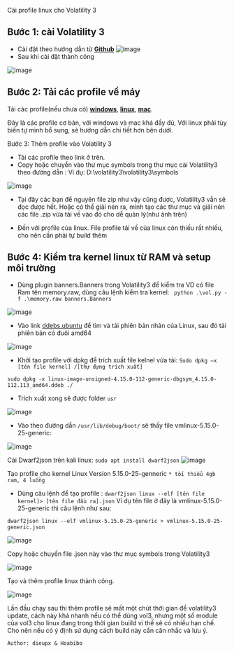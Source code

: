 Cài profile linux cho Volatility 3

## Bước 1: cài Volatility 3

- Cài đặt theo hướng dẫn từ **[Github](https://github.com/volatilityfoundation/volatility3)**
 ![image](https://user-images.githubusercontent.com/42565778/207274968-5a7213bc-1d4e-4a59-8eb6-2c47f0243984.png)
- Sau khi cài đặt thành công

![image](https://user-images.githubusercontent.com/42565778/207276297-d590d310-cca6-420c-a12e-377100194fdd.png)


## Bước 2: Tải các profile về máy

Tải các profile(nếu chưa có) [**windows**](https://downloads.volatilityfoundation.org/volatility3/symbols/windows.zip), [**linux**](https://downloads.volatilityfoundation.org/volatility3/symbols/linux.zip), [**mac**](https://downloads.volatilityfoundation.org/volatility3/symbols/mac.zip). 

Đây là các profile cơ bản, với windows và mac khá đầy đủ, Với linux phải tùy biến tự mình bổ sung, sẽ hướng dẫn chi tiết hơn bên dưới.

Bước 3: Thêm profile vào Volatility 3
- Tải các profile theo link ở trên.
- Copy hoặc chuyển vào thư mục symbols trong thư mục cài Volatility3 theo đường dẫn :
Ví dụ:          D:\volatility3\volatility3\symbols    

 ![image](https://user-images.githubusercontent.com/42565778/207276895-f417354b-e26b-40b8-a5c1-70a5e3ecd6d9.png)
 
-	Tại đây các bạn để nguyên file zip như vậy cũng được, Volatility3 vẫn sẽ đọc được hết. Hoặc có thể giải nén ra, mình tạo các thư mục và giải nén các file .zip vừa tải về vào đó cho dễ quản lý(như ảnh trên)

-	Đến với profile của linux. File profile tải về của linux còn thiếu rất nhiều, cho nên cần phải tự build thêm


## Bước 4: Kiểm tra kernel linux từ RAM và setup môi trường

- Dùng plugin banners.Banners trong Volatility3 để kiểm tra VD có file Ram tên memory.raw, dùng câu lệnh kiểm tra kernel:
 ` python .\vol.py -f .\memory.raw banners.Banners`

 ![image](https://user-images.githubusercontent.com/42565778/207277997-ab81d6ac-a2b7-436e-8fda-018d8d7c38d9.png)
 

 - Vào link [ddebs.ubuntu](http://ddebs.ubuntu.com/ubuntu/pool/main/l/linux/) để tìm và tải phiên bản nhân của Linux, sau đó tải phiên bản có đuôi amd64

![image](https://user-images.githubusercontent.com/42565778/207280394-139b8ea8-e7d6-49a7-b1b1-0f0deb31c31f.png)

 
 - Khởi tạo profile với dpkg để trích xuất file kelnel vừa tải:  `Sudo dpkg –x [tên file kernel] /[thự đựng trích xuất]` 

`sudo dpkg -x linux-image-unsigned-4.15.0-112-generic-dbgsym_4.15.0-112.113_amd64.ddeb ./`

- Trích xuất xong sẽ được folder `usr`
 
 ![image](https://user-images.githubusercontent.com/42565778/207284885-a46cb628-a5e4-4509-a65d-bb58a431659c.png)

- Vào theo đường dẫn `/usr/lib/debug/boot/` sẽ thấy file vmlinux-5.15.0-25-generic:

![image](https://user-images.githubusercontent.com/42565778/207522125-46fe72ad-781a-4421-a3d4-ee71f81b4cd1.png)


Cài Dwarf2json trên kali linux: `sudo apt install dwarf2json`
![image](https://user-images.githubusercontent.com/42565778/207522239-6e04858a-f016-46e2-aa1e-fb6257653136.png)

Tạo profile cho kernel Linux Version 5.15.0-25-genneric `* tối thiểu 4gb ram, 4 luồng`
- Dùng câu lệnh để tạo profile : `dwarf2json linux --elf [tên file kernel]> [tên file đầu ra].json`
Ví dụ tên file ở đây là vmlinux-5.15.0-25-generic thì câu lệnh như sau: 

`dwarf2json linux --elf vmlinux-5.15.0-25-generic > vmlinux-5.15.0-25-generic.json`

![image](https://user-images.githubusercontent.com/42565778/207523742-9f7fe812-cf04-49fd-86d3-82771c682928.png)


Copy hoặc chuyển file .json này vào thư mục symbols trong Volatility3

 ![image](https://user-images.githubusercontent.com/42565778/207523863-14591dd4-5716-4266-8da9-8e7baaac8c5b.png)


Tạo và thêm profile linux thành công.

![image](https://user-images.githubusercontent.com/42565778/207524591-43f18ebf-dd32-4247-bb6a-379f2f114e02.png)
 

Lần đầu chạy sau thi thêm profile sẽ mất một chút thời gian để volatility3 update, cách này khá nhanh nếu có thể dùng vol3, nhưng một số module của vol3 cho linux đang trong thời gian buiild vì thế sẽ có nhiều hạn chế. Cho nên nếu có ý định sử dụng cách build này cần cân nhắc và lưu ý.
                                                                                 
`Author: dieupx & Hoabibo`

